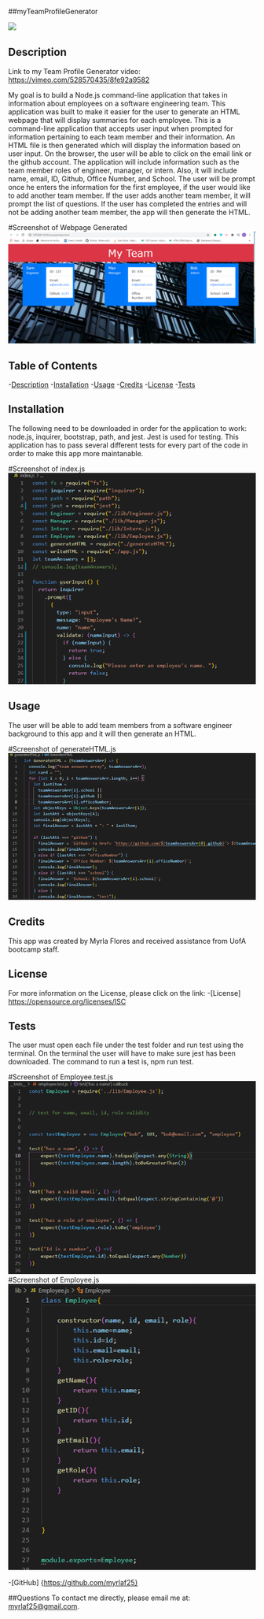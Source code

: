 
##myTeamProfileGenerator



<img src="https://img.shields.io/badge/License-ISC-blue.svg"></img>

## Description

Link to my Team Profile Generator video: https://vimeo.com/528570435/8fe92a9582 

My goal is to build a Node.js command-line application that takes in information about employees on a software engineering team. 
This application was built to make it easier for the user to generate an HTML webpage that will display summaries for each employee. 
This is a command-line application that accepts user input when prompted for information pertaining to each team member and their information. An HTML file is then generated which will display the information based on user input. On the browser, the user will be able to click on the email link or the github account. The application will include information such as the team member roles of engineer, manager, or intern. Also, it will include name, email, ID, Github, Office Number, and School. The user will be prompt once he enters the information for the first employee, if the user would like to add another team member. If the user adds another team member, it will prompt the list of questions. If the user has completed the entries and will not be adding another team member, the app will then generate the HTML. 

#Screenshot of Webpage Generated
<img src="./Assets/TPG-webpage.png"   alt="photo holder">


## Table of Contents

-[Description](#description)
-[Installation](#installation)
-[Usage](#usage)
-[Credits](#credits)
-[License](#license)
-[Tests](#tests)


## Installation

The following need to be downloaded in order for the application to work: node.js, inquirer, bootstrap, path, and jest. Jest is used for testing. This application has to pass several different tests for every part of the code in order to make this app more maintanable. 

#Screenshot of index.js 
<img src="./Assets/TPG-indexjs.png"   alt="photo holder">


## Usage

The user will be able to add team members from a software engineer background to this app and it will then generate an HTML. 

#Screenshot of generateHTML.js
<img src="./Assets/TPG-generatehtml.png"   alt="photo holder">

    
## Credits

This app was created by Myrla Flores and received assistance from UofA bootcamp staff. 


## License

For more information on the License, please click on the link: 
-[License] https://opensource.org/licenses/ISC


## Tests
The user must open each file under the test folder and run test using the terminal. On the terminal the user will have to make sure jest has been downloaded. The command to run a test is, npm run test. 

#Screenshot of Employee.test.js
<img src="./Assets/TPG-employeetestjs.png"   alt="photo holder">
#Screenshot of Employee.js
<img src="./Assets/TPG-employeejs.png"   alt="photo holder">


-[GitHub] {https://github.com/myrlaf25}

##Questions
To contact me directly, please email me at: myrlaf25@gmail.com.

